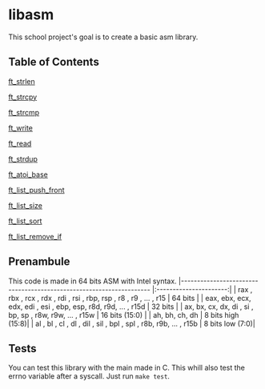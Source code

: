 # libasm
This school project's goal is to create a basic asm library. 

## Table of Contents  
[ft_strlen](#strlen)

[ft_strcpy](#strcpy)

[ft_strcmp](#strcmp)

[ft_write](#write)

[ft_read](#read)

[ft_strdup](#strdup)


[ft_atoi_base](#atoi_base)

[ft_list_push_front](#list_push_front)

[ft_list_size](#list_size)

[ft_list_sort](#list_sort)

[ft_list_remove_if](#list_remove_if)

## Prenambule
This code is made in 64 bits ASM with Intel syntax.
|-------------------------------------------------------------------- |:----------------------:|
| rax , rbx , rcx , rdx , rdi , rsi , rbp, rsp , r8 , r9 , ... , r15 | 64 bits |
| eax, ebx, ecx, edx, edi , esi , ebp, esp, r8d, r9d, ... , r15d | 32 bits |
| ax, bx, cx, dx, di , si , bp, sp , r8w, r9w, ... , r15w | 16 bits (15:0) |
| ah, bh, ch, dh | 8 bits high (15:8)|
| al , bl , cl , dl , dil , sil , bpl , spl , r8b, r9b, ... , r15b | 8 bits low (7:0)|

## Tests
You can test this library with the main made in C. This whill also test the errno variable after a syscall.
Just run `make test`.
